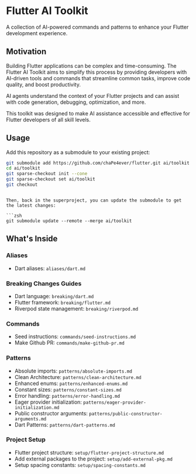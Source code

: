 # Flutter AI Toolkit

A collection of AI-powered commands and patterns to enhance your Flutter development experience.

## Motivation

Building Flutter applications can be complex and time-consuming. The Flutter AI Toolkit aims to simplify this process by providing developers with AI-driven tools and commands that streamline common tasks, improve code quality, and boost productivity.

AI agents understand the context of your Flutter projects and can assist with code generation, debugging, optimization, and more.

This toolkit was designed to make AI assistance accessible and effective for Flutter developers of all skill levels.

## Usage

Add this repository as a submodule to your existing project:

```zsh
git submodule add https://github.com/chaPe4ever/flutter.git ai/toolkit
cd ai/toolkit
git sparse-checkout init --cone
git sparse-checkout set ai/toolkit
git checkout
```
```

Then, back in the superproject, you can update the submodule to get the latest changes:

```zsh
git submodule update --remote --merge ai/toolkit
```


## What's Inside

### Aliases

- Dart aliases: `aliases/dart.md`

### Breaking Changes Guides

- Dart language: `breaking/dart.md`
- Flutter framework: `breaking/flutter.md`
- Riverpod state management: `breaking/riverpod.md`

### Commands

- Seed instructions: `commands/seed-instructions.md`
- Make Github PR: `commands/make-github-pr.md`

### Patterns

- Absolute imports: `patterns/absolute-imports.md`
- Clean Architecture: `patterns/clean-architecture.md`
- Enhanced enums: `patterns/enhanced-enums.md`
- Constant sizes: `patterns/constant-sizes.md`
- Error handling: `patterns/error-handling.md`
- Eager provider initialization: `patterns/eager-provider-initialization.md`
- Public constructor arguments: `patterns/public-constructor-arguments.md`
- Dart Patterns: `patterns/dart-patterns.md`

### Project Setup

- Flutter project structure: `setup/flutter-project-structure.md`
- Add external packages to the project: `setup/add-external-pkg.md`
- Setup spacing constants: `setup/spacing-constants.md`